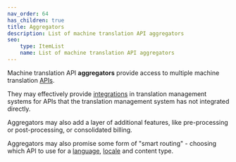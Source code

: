 ```yaml
---
nav_order: 64
has_children: true
title: Aggregators
description: List of machine translation API aggregators
seo:
    type: ItemList
    name: List of machine translation API aggregators
---
```


Machine translation API **aggregators** provide access to multiple machine translation [APIs](/apis).

They may effectively provide [integrations](/integrations) in translation management systems for APIs that the translation management system has not integrated directly.

Aggregators may also add a layer of additional features, like pre-processing or post-processing, or consolidated billing.

Aggregators may also promise some form of "smart routing" - choosing which API to use for a [language](/languages), [locale](/locale) and content type.
